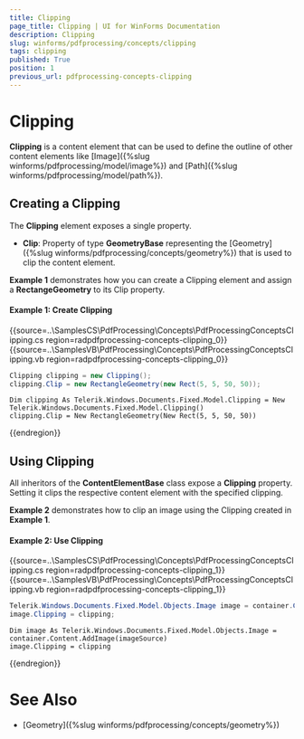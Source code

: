```yaml
---
title: Clipping
page_title: Clipping | UI for WinForms Documentation
description: Clipping
slug: winforms/pdfprocessing/concepts/clipping
tags: clipping
published: True
position: 1
previous_url: pdfprocessing-concepts-clipping
---
```


# Clipping

__Clipping__ is a content element that can be used to define the outline of other content elements like [Image]({%slug winforms/pdfprocessing/model/image%}) and [Path]({%slug winforms/pdfprocessing/model/path%}).

## Creating a Clipping

The __Clipping__ element exposes a single property.

* __Clip__: Property of type __GeometryBase__ representing the [Geometry]({%slug winforms/pdfprocessing/concepts/geometry%}) that is used to clip the content element.

__Example 1__ demonstrates how you can create a Clipping element and assign a __RectangeGeometry__ to its Clip property.

#### Example 1: Create Clipping

{{source=..\SamplesCS\PdfProcessing\Concepts\PdfProcessingConceptsClipping.cs region=radpdfprocessing-concepts-clipping_0}} 
{{source=..\SamplesVB\PdfProcessing\Concepts\PdfProcessingConceptsClipping.vb region=radpdfprocessing-concepts-clipping_0}} 

````C#
Clipping clipping = new Clipping();
clipping.Clip = new RectangleGeometry(new Rect(5, 5, 50, 50));

````
````VB.NET
Dim clipping As Telerik.Windows.Documents.Fixed.Model.Clipping = New Telerik.Windows.Documents.Fixed.Model.Clipping()
clipping.Clip = New RectangleGeometry(New Rect(5, 5, 50, 50))

````

{{endregion}}

## Using Clipping

All inheritors of the __ContentElementBase__ class expose a __Clipping__ property. Setting it clips the respective content element with the specified clipping.

__Example 2__ demonstrates how to clip an image using the Clipping created in __Example 1__.

#### Example 2: Use Clipping

{{source=..\SamplesCS\PdfProcessing\Concepts\PdfProcessingConceptsClipping.cs region=radpdfprocessing-concepts-clipping_1}} 
{{source=..\SamplesVB\PdfProcessing\Concepts\PdfProcessingConceptsClipping.vb region=radpdfprocessing-concepts-clipping_1}} 

````C#
Telerik.Windows.Documents.Fixed.Model.Objects.Image image = container.Content.AddImage(imageSource);
image.Clipping = clipping;

````
````VB.NET
Dim image As Telerik.Windows.Documents.Fixed.Model.Objects.Image = container.Content.AddImage(imageSource)
image.Clipping = clipping

````

{{endregion}} 

# See Also

 * [Geometry]({%slug winforms/pdfprocessing/concepts/geometry%})
